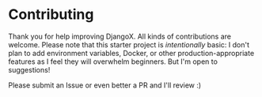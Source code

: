 # Contributing

Thank you for help improving DjangoX. All kinds of contributions are welcome. Please note that this starter project is *intentionally* basic: I don't plan to add environment variables, Docker, or other production-appropriate features as I feel they will overwhelm beginners. But I'm open to suggestions!

Please submit an Issue or even better a PR and I'll review :)
